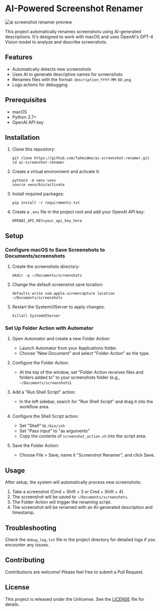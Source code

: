 # AI-Powered Screenshot Renamer

![ai screenshot renamer preview](https://github.com/user-attachments/assets/66f6a6d2-2df5-4cac-a516-a034709650e0)

This project automatically renames screenshots using AI-generated descriptions. It's designed to work with macOS and uses OpenAI's GPT-4 Vision model to analyze and describe screenshots.

## Features

- Automatically detects new screenshots
- Uses AI to generate descriptive names for screenshots
- Renames files with the format: `description_YYYY-MM-DD.png`
- Logs actions for debugging

## Prerequisites

- macOS
- Python 3.7+
- OpenAI API key

## Installation

1. Clone this repository:
   ```
   git clone https://github.com/fahmidme/ai-screenshot-renamer.git
   cd ai-screenshot-renamer
   ```

2. Create a virtual environment and activate it:
   ```
   python3 -m venv venv
   source venv/bin/activate
   ```

3. Install required packages:
   ```
   pip install -r requirements.txt
   ```

4. Create a `.env` file in the project root and add your OpenAI API key:
   ```
   OPENAI_API_KEY=your_api_key_here
   ```

## Setup

### Configure macOS to Save Screenshots to Documents/screenshots

1. Create the screenshots directory:
   ```
   mkdir -p ~/Documents/screenshots
   ```

2. Change the default screenshot save location:
   ```
   defaults write com.apple.screencapture location ~/Documents/screenshots
   ```

3. Restart the SystemUIServer to apply changes:
   ```
   killall SystemUIServer
   ```

### Set Up Folder Action with Automator

1. Open Automator and create a new Folder Action:
   - Launch Automator from your Applications folder.
   - Choose "New Document" and select "Folder Action" as the type.

2. Configure the Folder Action:
   - At the top of the window, set "Folder Action receives files and folders added to" to your screenshots folder (e.g., `~/Documents/screenshots`).

3. Add a "Run Shell Script" action:
   - In the left sidebar, search for "Run Shell Script" and drag it into the workflow area.

4. Configure the Shell Script action:
   - Set "Shell" to `/bin/zsh`
   - Set "Pass input" to "as arguments"
   - Copy the contents of `screenshot_action.sh` into the script area.

5. Save the Folder Action:
   - Choose File > Save, name it "Screenshot Renamer", and click Save.

## Usage

After setup, the system will automatically process new screenshots:

1. Take a screenshot (Cmd + Shift + 3 or Cmd + Shift + 4).
2. The screenshot will be saved to `~/Documents/screenshots`.
3. The Folder Action will trigger the renaming script.
4. The screenshot will be renamed with an AI-generated description and timestamp.

## Troubleshooting

Check the `debug_log.txt` file in the project directory for detailed logs if you encounter any issues.

## Contributing

Contributions are welcome! Please feel free to submit a Pull Request.

## License

This project is released under the Unlicense. See the [LICENSE](LICENSE) file for details.
